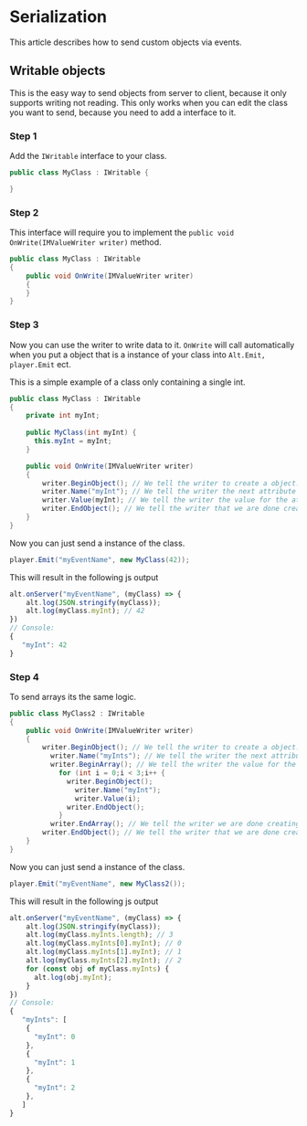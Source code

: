 # Serialization

This article describes how to send custom objects via events.

## Writable objects

This is the easy way to send objects from server to client, because it only supports writing not reading.
This only works when you can edit the class you want to send, because you need to add a interface to it.

### Step 1

Add the ```IWritable``` interface to your class.

```csharp
public class MyClass : IWritable {

}
```

### Step 2

This interface will require you to implement the ```public void OnWrite(IMValueWriter writer)``` method.

```csharp
public class MyClass : IWritable
{
    public void OnWrite(IMValueWriter writer)
    {
    }
}
```

### Step 3

Now you can use the writer to write data to it. ```OnWrite``` will call automatically when you put a object that is a instance of your class into ```Alt.Emit, player.Emit``` ect.  

 This is a simple example of a class only containing a single int.

```csharp
public class MyClass : IWritable
{
    private int myInt;
    
    public MyClass(int myInt) {
      this.myInt = myInt;
    }

    public void OnWrite(IMValueWriter writer)
    {
        writer.BeginObject(); // We tell the writer to create a object.
        writer.Name("myInt"); // We tell the writer the next attribute of the object has the name 'myInt'.
        writer.Value(myInt); // We tell the writer the value for the attribute 'myInt'.
        writer.EndObject(); // We tell the writer that we are done creating the object.
    }
}
```
Now you can just send a instance of the class.

```csharp
player.Emit("myEventName", new MyClass(42));
```

This will result in the following js output
```js
alt.onServer("myEventName", (myClass) => {
    alt.log(JSON.stringify(myClass));
    alt.log(myClass.myInt); // 42
})
// Console:
{
   "myInt": 42
}
```

### Step 4 

To send arrays its the same logic.

```csharp
public class MyClass2 : IWritable
{
    public void OnWrite(IMValueWriter writer)
    {
        writer.BeginObject(); // We tell the writer to create a object.
          writer.Name("myInts"); // We tell the writer the next attribute of the object has the name 'myInts'.
          writer.BeginArray(); // We tell the writer the value for the attribute 'myInts' is a array.
            for (int i = 0;i < 3;i++ {
              writer.BeginObject();
                writer.Name("myInt");
                writer.Value(i);
              writer.EndObject();
            }
          writer.EndArray(); // We tell the writer we are done creating the array
        writer.EndObject(); // We tell the writer that we are done creating the object.
    }
}
```

Now you can just send a instance of the class.

```csharp
player.Emit("myEventName", new MyClass2());
```

This will result in the following js output
```js
alt.onServer("myEventName", (myClass) => {
    alt.log(JSON.stringify(myClass));
    alt.log(myClass.myInts.length); // 3
    alt.log(myClass.myInts[0].myInt); // 0
    alt.log(myClass.myInts[1].myInt); // 1
    alt.log(myClass.myInts[2].myInt); // 2
    for (const obj of myClass.myInts) {
      alt.log(obj.myInt);
    }
})
// Console:
{
   "myInts": [
    {
      "myInt": 0
    },
    {
      "myInt": 1
    },
    {
      "myInt": 2
    },
   ]
}
```
